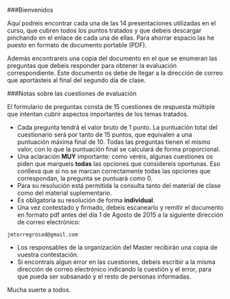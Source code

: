 ###Bienvenidos

Aquí podreis encontrar cada una de las 14 presentaciones utilizadas en el curso, que cubren todos los puntos tratados y que debeis descargar pinchando en el enlace de cada una de ellas. Para ahorrar espacio las he puesto en formato de documento portable (PDF).

Además encontrareis una copia del documento en el que se enumeran las preguntas que debeis responder para obtener la evaluación correspondiente. Este documento os debe de llegar a la dirección de correo que aportásteis al final del segundo día de clase. 

###Notas sobre las cuestiones de evaluación

El formulario de preguntas consta de 15 cuestiones de respuesta múltiple que intentan cubrir aspectos importantes de los temas tratados.
- Cada pregunta tendrá el valor bruto de 1 punto. La puntuación total del cuestionario será por tanto de 15 puntos, que equivalen a una puntuación máxima final de 10. Todas las preguntas tienen el mismo valor, con lo que la puntuación final se calculará de forma proporcional.
- Una aclaración **MUY** importante: como veréis, algunas cuestiones os piden que marqueis **todas** las opciones que considereis oportunas. Eso conlleva que si no se marcan correctamente todas las opciones que correspondan, la pregunta se puntuará como 0.
- Para su resolución está permitida la consulta tanto del material de clase como del material suplementario.
- Es obligatoria su resolución de forma **individual**.
- Una vez contestado y firmado, debeis escanearlo y remitir el documento en formato pdf antes del día 1 de Agosto de 2015 a la siguiente dirección de correo electrónico:

``` jmtorregrosad@gmail.com ```

- Los responsables de la organización del Master recibirán una copia de vuestra contestación.
- Si encontrais algun error en las cuestiones, debeis escribir a la misma dirección de correo electrónico indicando la cuestión y el error, para que pueda ser subsanado y el resto de personas informadas.

Mucha suerte a todos.

